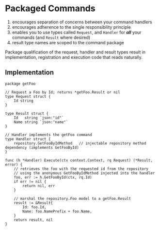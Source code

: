 # Packaged Commands

1. encourages separation of concerns between your command handlers
2. encourages adherence to the single responsibility principle
3. enables you to use types called `Request`, and `Handler` for **_all_** your commands (and `Result` where desired)
4. result type names are scoped to the command package

Package qualification of the request, handler and result types result in implementation, registration and execution code that reads naturally.

## Implementation

```golang
package getFoo

// Request a Foo by Id; returns *getFoo.Result or nil
type Request struct {
    Id string
}

type Result struct {
    Id   string `json:"id"`
    Name string `json:"name"`
}

// Handler implements the getFoo command
type Handler struct {
    repository.GetFooByIdMethod   // injectable repository method dependency (implements GetFooById)
}

func (h *Handler) Execute(ctx context.Context, rq Request) (*Result, error) {
    // retrieves the foo with the requested id from the repository
    // using the anonymous GetFooByIdMethod injected into the handler
    foo, err := h.GetFooById(ctx, rq.Id)
    if err != nil {
        return nil, err
    }

    // marshal the repository.Foo model to a getFoo.Result
    result := &Result{
        Id: foo.Id,
        Name: foo.NamePrefix + foo.Name,
    }
    return result, nil
}
```
